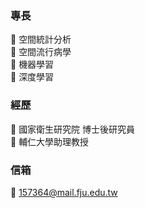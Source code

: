 ### 專長
:lion: 空間統計分析 \
:ant: 空間流行病學 \
:ant: 機器學習 \
:ant: 深度學習

### 經歷
:ant: 國家衛生研究院 博士後研究員 \
:ant: 輔仁大學助理教授

### 信箱
:ant: 157364@mail.fju.edu.tw
